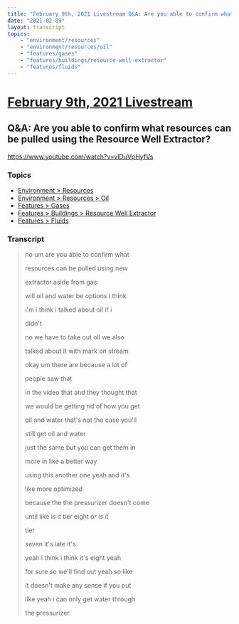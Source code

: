 ```yaml
---
title: "February 9th, 2021 Livestream Q&A: Are you able to confirm what resources can be pulled using the Resource Well Extractor?"
date: "2021-02-09"
layout: transcript
topics:
    - "environment/resources"
    - "environment/resources/oil"
    - "features/gases"
    - "features/buildings/resource-well-extractor"
    - "features/fluids"
---
```

# [February 9th, 2021 Livestream](../2021-02-09.md)
## Q&A: Are you able to confirm what resources can be pulled using the Resource Well Extractor?
https://www.youtube.com/watch?v=vlDuVpHyfVs

### Topics
* [Environment > Resources](../topics/environment/resources.md)
* [Environment > Resources > Oil](../topics/environment/resources/oil.md)
* [Features > Gases](../topics/features/gases.md)
* [Features > Buildings > Resource Well Extractor](../topics/features/buildings/resource-well-extractor.md)
* [Features > Fluids](../topics/features/fluids.md)

### Transcript

> no um are you able to confirm what
> 
> resources can be pulled using new
> 
> extractor aside from gas
> 
> will oil and water be options i think
> 
> i'm i think i talked about oil if i
> 
> didn't
> 
> no we have to take out oil we also
> 
> talked about it with mark on stream
> 
> okay um there are because a lot of
> 
> people saw that
> 
> in the video that and they thought that
> 
> we would be getting rid of how you get
> 
> oil and water that's not the case you'll
> 
> still get oil and water
> 
> just the same but you can get them in
> 
> more in like a better way
> 
> using this another one yeah and it's
> 
> like more optimized
> 
> because the the pressurizer doesn't come
> 
> until like is it tier eight or is it
> 
> tier
> 
> seven it's late it's
> 
> yeah i think i think it's eight yeah
> 
> for sure so we'll find out yeah so like
> 
> it doesn't make any sense if you put
> 
> like yeah i can only get water through
> 
> the pressurizer
> 
